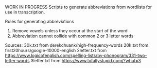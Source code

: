WORK IN PROGRESS
Scripts to generate abbreviations from wordlists for use in transcription.

Rules for generating abbreviations
1) Remove vowels unless they occur at the start of the word
2) Abbreviation cannot collide with common 2 or 3 letter words

Sources:
30k.txt from derekchuank/high-frequency-words
20k.txt from first20hours/google-10000-english 
2letter.txt from https://www.logicofenglish.com/spelling-lists/by-phonogram/331-two-letter-words 
3letter.txt from https://www.totallystupid.com/?what=3
